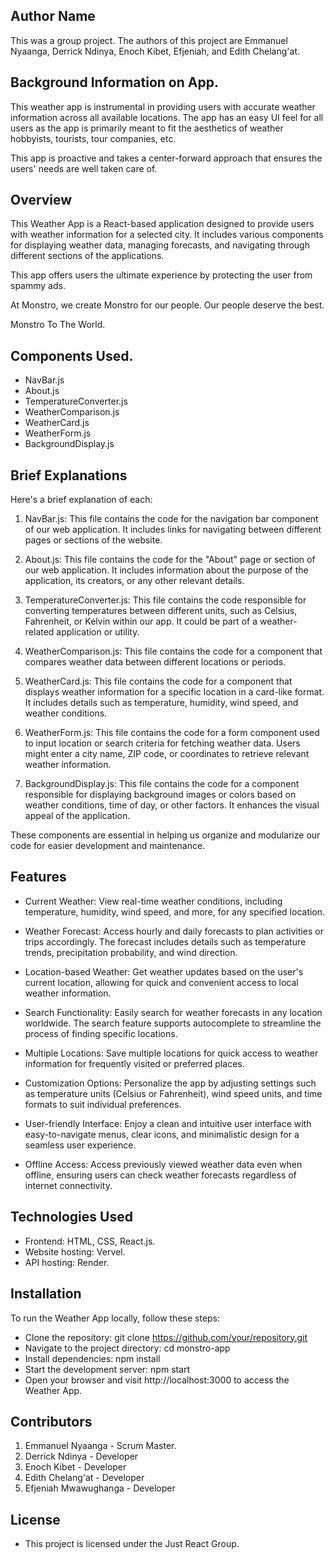 ## Author Name

This was a group project.  The authors of this project are Emmanuel Nyaanga, Derrick Ndinya, Enoch Kibet, Efjeniah, and Edith Chelang'at.

## Background Information on App.

This weather app is instrumental in providing users with accurate weather information across all available locations. The app has an easy UI feel for all users as the app is primarily meant to fit the aesthetics of weather hobbyists, tourists, tour companies, etc. 

This app is proactive and takes a center-forward approach that ensures the users' needs are well taken care of.


## Overview
This Weather App is a React-based application designed to provide users with weather information for a selected city. It includes various components for displaying weather data, managing forecasts, and navigating through different sections of the applications.

This app offers users the ultimate experience by protecting the user from spammy ads. 

At Monstro, we create Monstro for our people. Our people deserve the best.

Monstro To The World.

## Components Used.

- NavBar.js
- About.js
- TemperatureConverter.js
- WeatherComparison.js
- WeatherCard.js
- WeatherForm.js
- BackgroundDisplay.js

## Brief Explanations
Here's a brief explanation of each:

1. NavBar.js: This file contains the code for the navigation bar component of our web application. It includes links for navigating between different pages or sections of the website.

2. About.js: This file contains the code for the "About" page or section of our web application. It includes information about the purpose of the application, its creators, or any other relevant details.

3. TemperatureConverter.js: This file contains the code responsible for converting temperatures between different units, such as Celsius, Fahrenheit, or Kelvin within our app. It could be part of a weather-related application or utility.

4. WeatherComparison.js: This file contains the code for a component that compares weather data between different locations or periods.

5. WeatherCard.js: This file contains the code for a component that displays weather information for a specific location in a card-like format. It includes details such as temperature, humidity, wind speed, and weather conditions.

6. WeatherForm.js: This file contains the code for a form component used to input location or search criteria for fetching weather data. Users might enter a city name, ZIP code, or coordinates to retrieve relevant weather information.

7. BackgroundDisplay.js: This file contains the code for a component responsible for displaying background images or colors based on weather conditions, time of day, or other factors. It enhances the visual appeal of the application.

These components are essential in helping us organize and modularize our code for easier development and maintenance.

## Features

- Current Weather: View real-time weather conditions, including temperature, humidity, wind speed, and more, for any specified location.

- Weather Forecast: Access hourly and daily forecasts to plan activities or trips accordingly. The forecast includes details such as temperature trends, precipitation probability, and wind direction.

- Location-based Weather: Get weather updates based on the user's current location, allowing for quick and convenient access to local weather information.

- Search Functionality: Easily search for weather forecasts in any location worldwide. The search feature supports autocomplete to streamline the process of finding specific locations.

- Multiple Locations: Save multiple locations for quick access to weather information for frequently visited or preferred places.

- Customization Options: Personalize the app by adjusting settings such as temperature units (Celsius or Fahrenheit), wind speed units, and time formats to suit individual preferences.

- User-friendly Interface: Enjoy a clean and intuitive user interface with easy-to-navigate menus, clear icons, and minimalistic design for a seamless user experience.

- Offline Access: Access previously viewed weather data even when offline, ensuring users can check weather forecasts regardless of internet connectivity.

## Technologies Used

- Frontend: HTML, CSS, React.js.
- Website hosting: Vervel.
- API hosting: Render.

## Installation

To run the Weather App locally, follow these steps:

- Clone the repository: git clone https://github.com/your/repository.git
- Navigate to the project directory: cd monstro-app
- Install dependencies: npm install
- Start the development server: npm start
- Open your browser and visit http://localhost:3000 to access the Weather App.

## Contributors

1. Emmanuel Nyaanga - Scrum Master.
2. Derrick Ndinya - Developer
3. Enoch Kibet - Developer
4. Edith Chelang'at - Developer
5. Efjeniah Mwawughanga - Developer

## License

- This project is licensed under the Just React Group.
